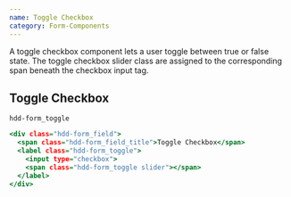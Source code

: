```yaml
---
name: Toggle Checkbox
category: Form-Components
---
```


A toggle checkbox component lets a user toggle between true or false state.
The toggle checkbox slider class are assigned to the corresponding span beneath the checkbox input tag.

## Toggle Checkbox
`hdd-form_toggle`
```toggle.html
<div class="hdd-form_field">
  <span class="hdd-form_field_title">Toggle Checkbox</span>
  <label class="hdd-form_toggle">
    <input type="checkbox">
    <span class="hdd-form_toggle slider"></span>
  </label>
</div>

```

